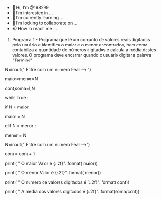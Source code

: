 - 👋 Hi, I’m @198299
- 👀 I’m interested in ...
- 🌱 I’m currently learning ...
- 💞️ I’m looking to collaborate on ...
- 📫 How to reach me ...

<!---
198299/198299 is a ✨ special ✨ repository because its `README.md` (this file) appears on your GitHub profile.
You can click the Preview link to take a look at your changes.
--->
1) Programa 1 - Programa que lê um conjunto de valores reais digitados pelo usuário e identifica o maior e o menor encontrados, bem como contabiliza a quantidade de números digitados e calcula a média destes valores. O programa deve encerrar quando o usuário digitar a palavra "Termino"

N=input(" Entre com um numero Real --> ")

maior=menor=N

cont,soma=1,N


while True :

if N > maior :

maior = N

elif N < menor :

menor = N

N=input(" Entre com um numero Real -->")

cont = cont + 1
 

print ( " O maior Valor é {:.2f}". format( maior))

print ( " O menor Valor é {:.2f}". format( menor))

print ( " O numero de valores digitados é {:.2f}". format( cont))

print ( " A media dos valores digitados é {:.2f}". format(soma/cont))
